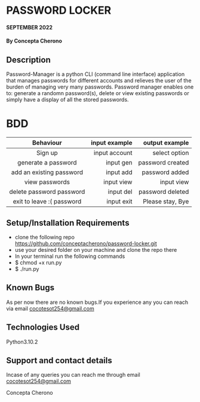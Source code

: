 # PASSWORD LOCKER
####  SEPTEMBER 2022
#### By **Concepta Cherono**
## Description
Password-Manager is a python CLI (command line interface) application that manages passwords for different accounts and relieves the user of the burden of managing very many passwords. Password manager enables one to: generate a randomn password(s), delete or view existing passwords or simply have a display of all the stored passwords.
# BDD

|Behaviour                     | input example       |  output example    |
| :---------------------------:|--------------------:| ------------------:|
| Sign up                      | input account       | select option      |
| generate a password          | input gen           | password created   |
| add an existing password     | input add           | password added     |
| view passwords | input view  | input view          | password list      |
| delete password password     | input del           | password deleted   |
| exit to leave :( password    | input exit          | Please stay, Bye   |
## Setup/Installation Requirements
* clone the following repo https://github.com/conceptacherono/password-locker.git
* use your desired folder on your machine and clone
the repo there
* In your terminal run the following commands
* $ chmod +x run.py
* $ ./run.py
## Known Bugs
 As per now there are no known bugs.If you experience any you can reach via email cocotesot254@gmail.com
## Technologies Used
Python3.10.2
## Support and contact details
Incase of any queries you can reach me through email cocotesot254@gmail.com

 Concepta Cherono
  